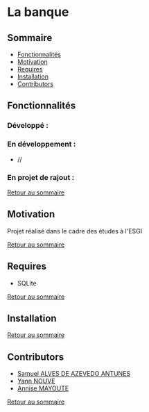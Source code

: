 # La banque

## Sommaire

* [Fonctionnalités](#fonctionnalités)
* [Motivation](#motivation)
* [Requires](#requires)
* [Installation](#installation)
* [Contributors](#contributors)

## Fonctionnalités

### Développé : 


### En développement :
* //

### En projet de rajout :

[Retour au sommaire](#sommaire)
## Motivation

Projet réalisé dans le cadre des études à l'ESGI

[Retour au sommaire](#sommaire)
## Requires

* SQLite

[Retour au sommaire](#sommaire)
## Installation

[Retour au sommaire](#sommaire)
## Contributors

* [Samuel ALVES DE AZEVEDO ANTUNES]
* [Yann NOUVE]
* [Annise MAYOUTE]

[Retour au sommaire](#sommaire)

[Samuel ALVES DE AZEVEDO ANTUNES]: <https://github.com/NeverTwice>
[Yann NOUVE]: <https://github.com/chateux>
[Annise MAYOUTE]:  <https://github.com/WildRav>